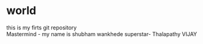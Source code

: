 # world
this is my firts git repository
<br>
Mastermind - my name is shubham wankhede
superstar- Thalapathy VIJAY
